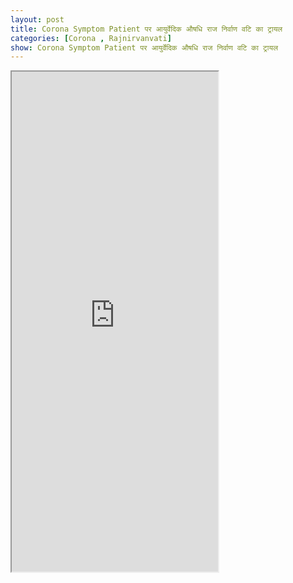 ```yaml
---
layout: post
title: Corona Symptom Patient पर आयुर्वेदिक औषधि राज निर्वाण वटि का ट्रायल
categories: [Corona , Rajnirvanvati]
show: Corona Symptom Patient पर आयुर्वेदिक औषधि राज निर्वाण वटि का ट्रायल
---
```


<iframe src="https://drive.google.com/file/d/1PpwxqzLt9E3FbcdIKQ9H0P8UGeD_4lef/preview" width="330" height="800"></iframe>